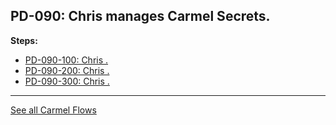 ## PD-090: Chris manages Carmel Secrets.

**Steps:**

- [PD-090-100: Chris .](100)
- [PD-090-200: Chris .](200)
- [PD-090-300: Chris .](300)


---
[See all Carmel Flows](..)